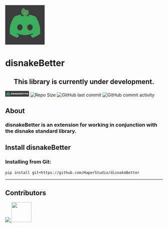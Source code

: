 <img src="https://github.com/HaperStudio/disnakeBetter/blob/main/img/disnakeBetterLogo.png" width="25%" height="auto">

# disnakeBetter

<h2 align="center">This library is currently under development.</h2>

<img src="https://github.com/HaperStudio/disnakeBetter/blob/main/img/disnakeBetter.jpg" width="15%" height="auto" alt="disnakeBetter">
<img src="https://img.shields.io/github/repo-size/HaperStudio/disnakeBetter?style=for-the-badge" alt="Repo Size"/>
<img src="https://img.shields.io/github/last-commit/HaperStudio/disnakeBetter?style=for-the-badge" alt="GitHub last commit"/>
<img src="https://img.shields.io/github/commit-activity/m/HaperStudio/disnakeBetter?style=for-the-badge" alt="GitHub commit activity"/>


## About
### <strong>disnakeBetter</strong> is an extension for working in conjunction with the disnake standard library.

## Install disnakeBetter

### Installing from Git:
```commandline
pip install git+https://github.com/HaperStudio/disnakeBetter
```

---
## Contributors
<a href="https://github.com/HaperStudio/disnakeBetter/graphs/contributors">
  <img src="https://contrib.rocks/image?repo=HaperStudio/disnakeBetter"/>
  <img src="https://avatars.githubusercontent.com/u/96446770?s=400&u=3cd2e5b844fa8a558da3ebecf738149ac7e43f05&v=4"  width="64" height="64" />
</a>
